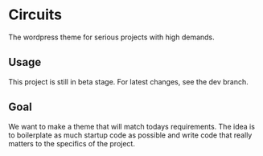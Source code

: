# Circuits
The wordpress theme for serious projects with high demands.

## Usage
This project is still in beta stage. For latest changes, see the dev branch.

## Goal
We want to make a theme that will match todays requirements.
The idea is to boilerplate as much startup code as possible and write code that really matters to the specifics of the project.